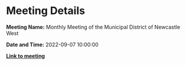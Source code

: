 # Meeting Details

**Meeting Name:** Monthly Meeting of the Municipal District of Newcastle West

**Date and Time:** 2022-09-07 10:00:00

**<a href="https://www.limerick.ie/council/whats-on/monthly-meeting-municipal-district-newcastle-west-76" target="_blank">Link to meeting</a>**
